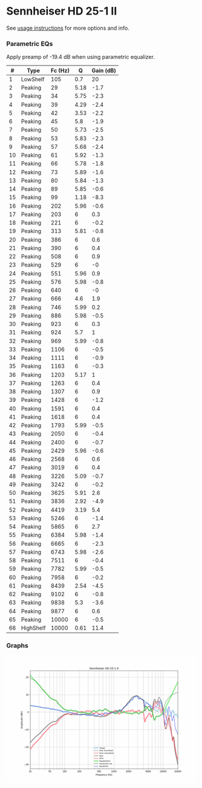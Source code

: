 # Sennheiser HD 25-1 II
See [usage instructions](https://github.com/jaakkopasanen/AutoEq#usage) for more options and info.

### Parametric EQs
Apply preamp of -19.4 dB when using parametric equalizer.

|   # | Type      |   Fc (Hz) |    Q |   Gain (dB) |
|-----|-----------|-----------|------|-------------|
|   1 | LowShelf  |       105 | 0.7  |        20   |
|   2 | Peaking   |        29 | 5.18 |        -1.7 |
|   3 | Peaking   |        34 | 5.75 |        -2.3 |
|   4 | Peaking   |        39 | 4.29 |        -2.4 |
|   5 | Peaking   |        42 | 3.53 |        -2.2 |
|   6 | Peaking   |        45 | 5.8  |        -1.9 |
|   7 | Peaking   |        50 | 5.73 |        -2.5 |
|   8 | Peaking   |        53 | 5.83 |        -2.3 |
|   9 | Peaking   |        57 | 5.68 |        -2.4 |
|  10 | Peaking   |        61 | 5.92 |        -1.3 |
|  11 | Peaking   |        66 | 5.78 |        -1.8 |
|  12 | Peaking   |        73 | 5.89 |        -1.6 |
|  13 | Peaking   |        80 | 5.84 |        -1.3 |
|  14 | Peaking   |        89 | 5.85 |        -0.6 |
|  15 | Peaking   |        99 | 1.18 |        -8.3 |
|  16 | Peaking   |       202 | 5.96 |        -0.6 |
|  17 | Peaking   |       203 | 6    |         0.3 |
|  18 | Peaking   |       221 | 6    |        -0.2 |
|  19 | Peaking   |       313 | 5.81 |        -0.8 |
|  20 | Peaking   |       386 | 6    |         0.6 |
|  21 | Peaking   |       390 | 6    |         0.4 |
|  22 | Peaking   |       508 | 6    |         0.9 |
|  23 | Peaking   |       529 | 6    |        -0   |
|  24 | Peaking   |       551 | 5.96 |         0.9 |
|  25 | Peaking   |       576 | 5.98 |        -0.8 |
|  26 | Peaking   |       640 | 6    |        -0   |
|  27 | Peaking   |       666 | 4.6  |         1.9 |
|  28 | Peaking   |       746 | 5.99 |         0.2 |
|  29 | Peaking   |       886 | 5.98 |        -0.5 |
|  30 | Peaking   |       923 | 6    |         0.3 |
|  31 | Peaking   |       924 | 5.7  |         1   |
|  32 | Peaking   |       969 | 5.99 |        -0.8 |
|  33 | Peaking   |      1106 | 6    |        -0.5 |
|  34 | Peaking   |      1111 | 6    |        -0.9 |
|  35 | Peaking   |      1163 | 6    |        -0.3 |
|  36 | Peaking   |      1203 | 5.17 |         1   |
|  37 | Peaking   |      1263 | 6    |         0.4 |
|  38 | Peaking   |      1307 | 6    |         0.9 |
|  39 | Peaking   |      1428 | 6    |        -1.2 |
|  40 | Peaking   |      1591 | 6    |         0.4 |
|  41 | Peaking   |      1618 | 6    |         0.4 |
|  42 | Peaking   |      1793 | 5.99 |        -0.5 |
|  43 | Peaking   |      2050 | 6    |        -0.4 |
|  44 | Peaking   |      2400 | 6    |        -0.7 |
|  45 | Peaking   |      2429 | 5.96 |        -0.6 |
|  46 | Peaking   |      2568 | 6    |         0.6 |
|  47 | Peaking   |      3019 | 6    |         0.4 |
|  48 | Peaking   |      3226 | 5.09 |        -0.7 |
|  49 | Peaking   |      3242 | 6    |        -0.2 |
|  50 | Peaking   |      3625 | 5.91 |         2.6 |
|  51 | Peaking   |      3836 | 2.92 |        -4.9 |
|  52 | Peaking   |      4419 | 3.19 |         5.4 |
|  53 | Peaking   |      5246 | 6    |        -1.4 |
|  54 | Peaking   |      5865 | 6    |         2.7 |
|  55 | Peaking   |      6384 | 5.98 |        -1.4 |
|  56 | Peaking   |      6665 | 6    |        -2.3 |
|  57 | Peaking   |      6743 | 5.98 |        -2.6 |
|  58 | Peaking   |      7511 | 6    |        -0.4 |
|  59 | Peaking   |      7782 | 5.99 |        -0.5 |
|  60 | Peaking   |      7958 | 6    |        -0.2 |
|  61 | Peaking   |      8439 | 2.54 |        -4.5 |
|  62 | Peaking   |      9102 | 6    |        -0.8 |
|  63 | Peaking   |      9838 | 5.3  |        -3.6 |
|  64 | Peaking   |      9877 | 6    |         0.6 |
|  65 | Peaking   |     10000 | 6    |        -0.5 |
|  66 | HighShelf |     10000 | 0.61 |        11.4 |

### Graphs
![](./Sennheiser%20HD%2025-1%20II.png)

